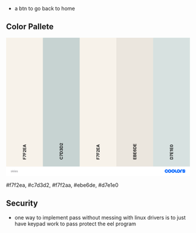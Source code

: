 - a btn to go back to home 

## Color Pallete

![skies.png](skies.png)

#f7f2ea, #c7d3d2, #f7f2aa, #ebe6de, #d7e1e0

## Security
- one way to implement pass without messing with linux drivers is to just have keypad work to pass protect the 
eel program
